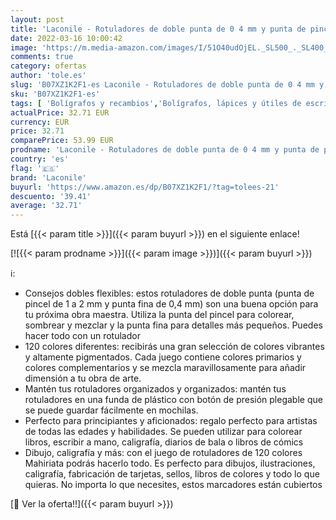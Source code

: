 ```yaml
---
layout: post
title: 'Laconile - Rotuladores de doble punta de 0 4 mm y punta de pincel de 2 mm  120 colores'
date: 2022-03-16 10:00:42
image: 'https://m.media-amazon.com/images/I/51O40udOjEL._SL500_._SL400_.jpg'
comments: true
category: ofertas
author: 'tole.es'
slug: 'B07XZ1K2F1-es Laconile - Rotuladores de doble punta de 0 4 mm y punta de...'
sku: 'B07XZ1K2F1-es'
tags: [ 'Bolígrafos y recambios','Bolígrafos, lápices y útiles de escritura','Oficina y papelería','Rotuladores de punta fina','laconile','rotuladores', ]
actualPrice: 32.71 EUR
currency: EUR
price: 32.71
comparePrice: 53.99 EUR
prodname: 'Laconile - Rotuladores de doble punta de 0 4 mm y punta de pincel de 2 mm  120 colores'
country: 'es'
flag: '🇪🇸'
brand: 'Laconile'
buyurl: 'https://www.amazon.es/dp/B07XZ1K2F1/?tag=tolees-21'
descuento: '39.41'
average: '32.71'
---
```


Está [{{< param title >}}]({{< param buyurl >}}) en el siguiente enlace!

[![{{< param prodname >}}]({{< param image >}})]({{< param buyurl >}})

ℹ️:

- Consejos dobles flexibles: estos rotuladores de doble punta (punta de pincel de 1 a 2 mm y punta fina de 0,4 mm) son una buena opción para tu próxima obra maestra. Utiliza la punta del pincel para colorear, sombrear y mezclar y la punta fina para detalles más pequeños. Puedes hacer todo con un rotulador
- 120 colores diferentes: recibirás una gran selección de colores vibrantes y altamente pigmentados. Cada juego contiene colores primarios y colores complementarios y se mezcla maravillosamente para añadir dimensión a tu obra de arte.
- Mantén tus rotuladores organizados y organizados: mantén tus rotuladores en una funda de plástico con botón de presión plegable que se puede guardar fácilmente en mochilas.
- Perfecto para principiantes y aficionados: regalo perfecto para artistas de todas las edades y habilidades. Se pueden utilizar para colorear libros, escribir a mano, caligrafía, diarios de bala o libros de cómics
- Dibujo, caligrafía y más: con el juego de rotuladores de 120 colores Mahiriata podrás hacerlo todo. Es perfecto para dibujos, ilustraciones, caligrafía, fabricación de tarjetas, sellos, libros de colores y todo lo que quieras. No importa lo que necesites, estos marcadores están cubiertos

[🛒 Ver la oferta!!]({{< param buyurl >}})
